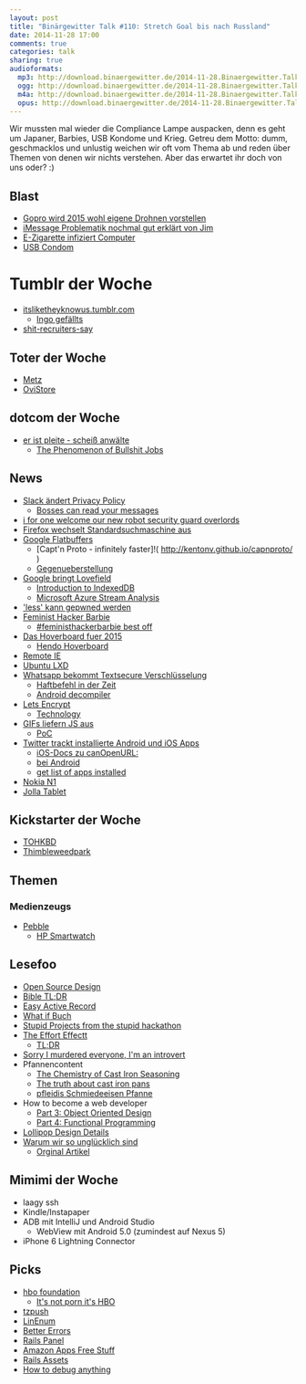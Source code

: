 ```yaml
---
layout: post
title: "Binärgewitter Talk #110: Stretch Goal bis nach Russland"
date: 2014-11-28 17:00
comments: true
categories: talk
sharing: true
audioformats:
  mp3: http://download.binaergewitter.de/2014-11-28.Binaergewitter.Talk.110.mp3
  ogg: http://download.binaergewitter.de/2014-11-28.Binaergewitter.Talk.110.ogg
  m4a: http://download.binaergewitter.de/2014-11-28.Binaergewitter.Talk.110.m4a
  opus: http://download.binaergewitter.de/2014-11-28.Binaergewitter.Talk.110.opus
---
```

Wir mussten mal wieder die Compliance Lampe auspacken, denn es geht um Japaner, Barbies, USB Kondome und Krieg. Getreu dem Motto: dumm, geschmacklos und unlustig weichen wir oft vom Thema ab und reden über Themen von denen wir nichts verstehen. Aber das erwartet ihr doch von uns oder? :) 

## Blast

- [Gopro wird 2015 wohl eigene Drohnen vorstellen]( http://www.theverge.com/2014/11/26/7294627/gopro-planning-to-launch-consumer-drones-2015 )
- [iMessage Problematik nochmal gut erklärt von Jim]( http://blog.binaergewitter.de/2014/11/14/binaergewitter-talk-number-109-abhoeren-made-in-germany#comment-1694538225 )
- [E-Zigarette infiziert Computer]( https://www.yahoo.com/tech/e-cigarette-from-china-infected-mans-computer-with-103466334849.html )
- [USB Condom]( http://www.ibtimes.co.uk/usb-condom-protects-your-device-infections-1462751 )

# Tumblr der Woche

- [itsliketheyknowus.tumblr.com](http://itsliketheyknowus.tumblr.com/ )
    * [Ingo gefällts]( http://itsliketheyknowus.tumblr.com/post/100281393894/oh-yeah-it-hooks-right-into-the-computer-i-just )
- [shit-recruiters-say](http://shit-recruiters-say.tumblr.com/ )

## Toter der Woche

- [Metz](http://www.heise.de/newsticker/meldung/TV-Hersteller-Metz-ist-pleite-2460671.html )
- [OviStore](http://www.heise.de/newsticker/meldung/Opera-uebernimmt-ehemaligen-Nokia-Store-2460057.html )

## dotcom der Woche

- [er ist pleite - scheiß anwälte]( http://www.heise.de/newsticker/meldung/Kim-Dotcom-Ich-bin-pleite-2465551.html )
    * [The Phenomenon of Bullshit Jobs]( http://strikemag.org/bullshit-jobs/ )

## News

- [Slack ändert Privacy Policy]( http://slackhq.com/post/103473448150/slacks-policy-update )
  * [Bosses can read your messages]( http://www.theverge.com/2014/11/24/7255199/slack-alters-privacy-policy-to-let-bosses-read-your-messages )
- [i for one welcome our new robot security guard overlords]( http://hardware.slashdot.org/story/14/11/21/1446230/microsoft-rolls-out-robot-security-guards )
- [Firefox wechselt Standardsuchmaschine aus]( http://www.heise.de/newsticker/meldung/Mozilla-Partnerschaft-mit-Yahoo-fuer-Default-Suchmaschine-in-Firefox-2460746.html )
- [Google Flatbuffers]( http://google.github.io/flatbuffers )
    * [Capt'n Proto - infinitely faster]!( http://kentonv.github.io/capnproto/ )
    * [Gegenueberstellung]( http://kentonv.github.io/capnproto/news/2014-06-17-capnproto-flatbuffers-sbe.html )
- [Google bringt Lovefield]( https://github.com/google/lovefield )
    * [Introduction to IndexedDB]( http://www.codemag.com/Article/1411041 )
    * [Microsoft Azure Stream Analysis]( http://azure.microsoft.com/en-us/services/stream-analytics/ )
- ['less' kann gepwned werden]( http://seclists.org/fulldisclosure/2014/Nov/74 )
- [Feminist Hacker Barbie]( https://computer-engineer-barbie.herokuapp.com/ )
   * [#feministhackerbarbie best off]( http://boingboing.net/2014/11/21/meet-feminist-hacker-barbie-a.html )
- [Das Hoverboard fuer 2015]( http://www.gulli.com/news/25145-skater-tony-hawk-testet-erstes-hoverboard-2014-11-18 )
    * [Hendo Hoverboard]( http://www.hendohover.com/#/ )
- [Remote IE]( http://ralphwhitbeck.com/2014/11/03/microsoft-announces-remote-ie-run-ie-on-your-mac-almost-natively/ )
- [Ubuntu LXD]( http://www.ubuntu.com/cloud/tools/lxd )
- [Whatsapp bekommt Textsecure Verschlüsselung]( https://whispersystems.org/blog/whatsapp/ )
    * [Haftbefehl in der Zeit]( http://www.zeit.de/2014/49/haftbefehl-csu-wahlkampf-plakat )
    * [Android decompiler]( http://www.decompileandroid.com/ )
- [Lets Encrypt]( http://www.heise.de/newsticker/meldung/Let-s-Encrypt-Mozilla-und-die-EFF-mischen-den-CA-Markt-auf-2460155.html )
   - [Technology]( https://letsencrypt.org/howitworks/technology/ )
- [GIFs liefern JS aus]( http://iamajin.blogspot.in/2014/11/when-gifs-serve-javascript.html )
   * [PoC]( https://www.pissflaps.co.uk/POC/index.html )
- [Twitter trackt installierte Android und iOS Apps]( http://blogs.wsj.com/cmo/2014/11/26/twitter-is-tracking-users-installed-apps-for-ad-targeting/ )
    * [iOS-Docs zu canOpenURL:]( https://developer.apple.com/library/ios/documentation/UIKit/Reference/UIApplication_Class/#//apple_ref/occ/instm/UIApplication/canOpenURL: )
    * [bei Android]( https://gist.github.com/ranterle/e221fc854e193cc82edd )
    * [get list of apps installed]( http://stackoverflow.com/questions/2695746/how-to-get-a-list-of-installed-android-applications-and-pick-one-to-run )
- [Nokia N1](http://www.heise.de/newsticker/meldung/Es-ist-ein-Androide-Nokia-kuendigt-Tablet-N1-an-2459450.html )
- [Jolla Tablet](https://www.indiegogo.com/projects/jolla-tablet-world-s-first-crowdsourced-tablet )

## Kickstarter der Woche

* [TOHKBD](https://www.kickstarter.com/projects/2028347278/tohkbd-the-other-half-keyboard-for-your-jolla )
* [Thimbleweedpark](https://www.kickstarter.com/projects/thimbleweedpark/thimbleweed-park-a-new-classic-point-and-click-adv?ref=hero_thanks )

## Themen

### Medienzeugs

- [Pebble](https://getpebble.com/ )
    * [HP Smartwatch](http://www.gilt.com/sale/men/watches-8811/product/1085620220-michael-bastian-mb-chronowing-smartwatch-44mm )

## Lesefoo

- [Open Source Design]( http://una.github.io/open-source-design/ )
- [Bible TL;DR]( http://www.reddit.com/r/Christianity/comments/2mpv2r/the_stories_of_the_bible_in_tldr_form/ )
- [Easy Active Record]( http://easyactiverecord.com/ )
- [What if Buch]( http://amazon.de/dp/1848549571?tag=pfleidi-21 )
- [Stupid Projects from the stupid hackathon](http://lav.io/2014/11/stupid-projects-from-the-stupid-hackathon/ )
- [The Effort Effectt]( https://alumni.stanford.edu/get/page/magazine/article/?article_id=32124 )
    * [TL;DR]( https://twitter.com/thereaIbanksy/status/534153433344118784 )
- [Sorry I murdered everyone, I'm an introvert]( http://the-toast.net/2014/11/10/sorry-murdered-everyone-im-introvert/ )
- Pfannencontent
    * [The Chemistry of Cast Iron Seasoning]( http://sherylcanter.com/wordpress/2010/01/a-science-based-technique-for-seasoning-cast-iron/ )
    * [The truth about cast iron pans]( http://www.seriouseats.com/2014/11/the-truth-about-cast-iron.html )
    * [pfleidis Schmiedeeisen Pfanne]( http://amazon.de/dp/B00462QP1G?tag=pfleidi-21 )
- How to become a web developer
    * [Part 3: Object Oriented Design]( http://aestheticio.com/become-web-developer-part-3-object-oriented-design/ )
    * [Part 4: Functional Programming]( http://aestheticio.com/become-web-developer-part-4-functional-programming/ )
- [Lollipop Design Details]( http://blog.brianlovin.com/design-details-android-lollipop/ )
- [Warum wir so unglücklich sind]( http://www.welt.de/icon/article133276638/Warum-die-Generation-Y-so-ungluecklich-ist.html )
    * [Orginal Artikel]( http://waitbutwhy.com/2013/09/why-generation-y-yuppies-are-unhappy.html )

## Mimimi der Woche

- laagy ssh
- Kindle/Instapaper
- ADB mit IntelliJ und Android Studio
  * WebView mit Android 5.0 (zumindest auf Nexus 5)
- iPhone 6 Lightning Connector

## Picks

- [hbo foundation](http://www.robots-and-dragons.de/artikel/13845-hbo-adaptiert-isaac-asimovs-sf-zyklus-foundation )
    * [It's not porn it's HBO]( https://www.youtube.com/watch?v=EUBiOOx0Pxw )
- [tzpush](https://addons.mozilla.org/de/seamonkey/addon/tzpush/ )
- [LinEnum]( https://github.com/rebootuser/LinEnum )
- [Better Errors]( https://github.com/charliesome/better_errors )
- [Rails Panel]( https://github.com/dejan/rails_panel )
- [Amazon Apps Free Stuff]( http://www.amazon.de/b/?_encoding=UTF8&camp=1638&creative=19454&linkCode=ur2&node=5412184031&tag=krebsco-21&linkId=25GZM4VW5ZJBSYJE )
- [Rails Assets]( https://rails-assets.org/ )
- [How to debug anything]( http://confreaks.com/videos/3451-goruco-how-to-debug-anything )


